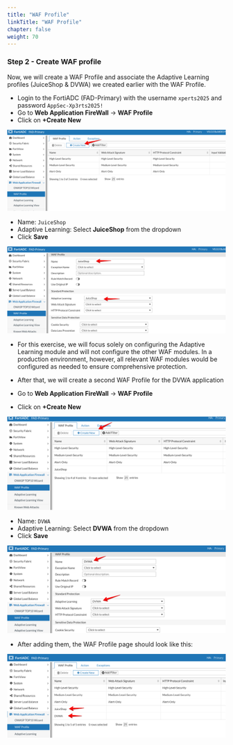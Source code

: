 ```yaml
---
title: "WAF Profile"
linkTitle: "WAF Profile"
chapter: false
weight: 70
---
```


### Step 2 - Create WAF profile 

Now, we will create a WAF Profile and associate the Adaptive Learning profiles (JuiceShop & DVWA) we created earlier with the WAF Profile. 

* Login to the FortiADC (FAD-Primary) with the username ```xperts2025``` and password ```AppSec-Xp3rts2025!```
* Go to **Web Application FireWall** → **WAF Profile**
* Click on **+Create New** 

![WAF-Profile9](WAF-Profile9.png)

* Name: `JuiceShop`
* Adaptive Learning: Select **JuiceShop** from the dropdown
* Click **Save**

![WAF-Profile10](WAF-Profile10.png)


* For this exercise, we will focus solely on configuring the Adaptive Learning module and will not configure the other WAF modules. In a production environment, however, all relevant WAF modules would be configured as needed to ensure comprehensive protection.

* After that, we will create a second WAF Profile for the DVWA application

* Go to **Web Application FireWall** → **WAF Profile**
* Click on **+Create New** 

![WAF-Profile11](WAF-Profile11.png)

* Name: `DVWA`
* Adaptive Learning: Select **DVWA** from the dropdown
* Click **Save**

![WAF-Profile12](WAF-Profile12.png)

* After adding them, the WAF Profile page should look like this:

![WAF-Profile13](WAF-Profile13.png)

